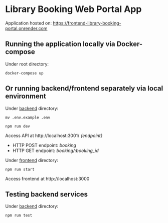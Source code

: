 # Library Booking Web Portal App

Application hosted on: https://frontend-library-booking-portal.onrender.com

## Running the application locally via Docker-compose

Under root directory:

```
docker-compose up
```

## Or running backend/frontend separately via local environment

Under [backend](/backend/) directory:

```
mv .env.example .env
```

```
npm run dev
```

Access API at http://localhost:3001/ _{endpoint}_

- HTTP POST endpoint: _booking_
- HTTP GET endpoint: _booking/:booking_id_

Under [frontend](/frontend/) directory:

```
npm run start
```

Access frontend at http://localhost:3000

## Testing backend services

Under [backend](/backend/) directory:

```
npm run test
```

